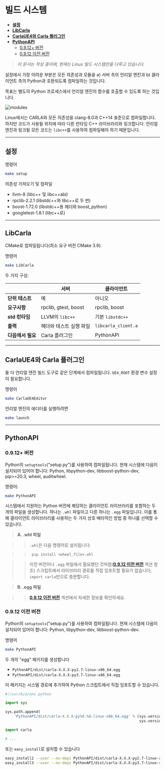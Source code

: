 # 빌드 시스템

* [__설정__](#setup)  
* [__LibCarla__](#libcarla)  
* [__CarlaUE4와 Carla 플러그인__](#carlaue4-and-carla-plugin)  
* [__PythonAPI__](#pythonapi)
    - [0.9.12+ 버전](#versions-0912)
    - [0.9.12 이전 버전](#versions-prior-to-0912)

> _이 문서는 작성 중이며, 현재는 Linux 빌드 시스템만을 다루고 있습니다._

설정에서 가장 어려운 부분은 모든 의존성과 모듈을 a) 서버 측의 언리얼 엔진과 b) 클라이언트 측의 Python과 호환되도록 컴파일하는 것입니다.

목표는 별도의 Python 프로세스에서 언리얼 엔진의 함수를 호출할 수 있도록 하는 것입니다.

![modules](img/build_modules.jpg)

Linux에서는 CARLA와 모든 의존성을 clang-8.0과 C++14 표준으로 컴파일합니다. 하지만 코드가 사용될 위치에 따라 다른 런타임 C++ 라이브러리와 링크합니다. 언리얼 엔진과 링크될 모든 코드는 `libc++`를 사용하여 컴파일해야 하기 때문입니다.

---
## 설정

명령어

```sh
make setup
```

의존성 가져오기 및 컴파일

  * llvm-8 (libc++ 및 libc++abi)
  * rpclib-2.2.1 (libstdc++와 libc++로 두 번)
  * boost-1.72.0 (libstdc++용 헤더와 boost_python)
  * googletest-1.8.1 (libc++로)

---
## LibCarla

CMake로 컴파일됩니다(최소 요구 버전 CMake 3.9).

명령어

```sh
make LibCarla
```

두 가지 구성:

|  | 서버 | 클라이언트 |
| ---------- | ---------- | ---------- |
| **단위 테스트**        | 예                    | 아니오                 |
| **요구사항**           | rpclib, gtest, boost  | rpclib, boost         |
| **std 런타임**         | LLVM의 `libc++`       | 기본 `libstdc++`      |
| **출력**               | 헤더와 테스트 실행 파일 | `libcarla_client.a`   |
| **다음에서 필요**      | Carla 플러그인         | PythonAPI            |

---
## CarlaUE4와 Carla 플러그인

둘 다 언리얼 엔진 빌드 도구로 같은 단계에서 컴파일됩니다. `UE4_ROOT` 환경 변수 설정이 필요합니다.

명령어

```sh
make CarlaUE4Editor
```

언리얼 엔진의 에디터를 실행하려면

```sh
make launch
```

---
## PythonAPI
### 0.9.12+ 버전

Python의 `setuptools`("setup.py")를 사용하여 컴파일됩니다. 현재 시스템에 다음이 설치되어 있어야 합니다: Python, libpython-dev, libboost-python-dev, pip>=20.3, wheel, auditwheel.

명령어:

```sh
make PythonAPI
```

시스템에서 지원하는 Python 버전에 해당하는 클라이언트 라이브러리를 포함하는 두 개의 파일을 생성합니다. 하나는 `.whl` 파일이고 다른 하나는 `.egg` 파일입니다. 이를 통해 클라이언트 라이브러리를 사용하는 두 가지 상호 배타적인 방법 중 하나를 선택할 수 있습니다.

>__A. .whl 파일__

>>`.whl`은 다음 명령어로 설치됩니다:

>>      pip install <wheel_file>.whl

>>이전 버전이나 `.egg` 파일에서 필요했던 것처럼([__0.9.12 이전 버전__](#versions-prior-to-0912) 섹션 참조) 스크립트에서 라이브러리 경로를 직접 임포트할 필요가 없습니다; `import carla`만으로 충분합니다.

>__B. .egg 파일__

>>[__0.9.12 이전 버전__](#versions-prior-to-0912) 섹션에서 자세한 정보를 확인하세요.

### 0.9.12 이전 버전

Python의 `setuptools`("setup.py")를 사용하여 컴파일됩니다. 현재 시스템에 다음이 설치되어 있어야 합니다: Python, libpython-dev, libboost-python-dev.

명령어

```sh
make PythonAPI
```

두 개의 "egg" 패키지를 생성합니다

  * `PythonAPI/dist/carla-X.X.X-py2.7-linux-x86_64.egg`
  * `PythonAPI/dist/carla-X.X.X-py3.7-linux-x86_64.egg`

이 패키지는 시스템 경로에 추가하여 Python 스크립트에서 직접 임포트할 수 있습니다.

```python
#!/usr/bin/env python

import sys

sys.path.append(
    'PythonAPI/dist/carla-X.X.X-py%d.%d-linux-x86_64.egg' % (sys.version_info.major,
                                                             sys.version_info.minor))

import carla

# ...
```

또는 `easy_install`로 설치할 수 있습니다

```sh
easy_install2 --user --no-deps PythonAPI/dist/carla-X.X.X-py2.7-linux-x86_64.egg
easy_install3 --user --no-deps PythonAPI/dist/carla-X.X.X-py3.7-linux-x86_64.egg
```
